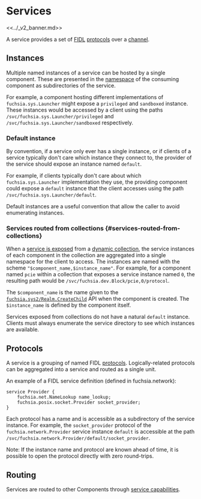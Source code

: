 # Services

<<../_v2_banner.md>>

A service provides a set of [FIDL][glossary.fidl]
[protocols][glossary.protocol]
over a [channel][glossary.channel].

## Instances

Multiple named instances of a service can be hosted by a single component.
These are presented in the [namespace][glossary.namespace] of the consuming
component as subdirectories of the service.

For example, a component hosting different implementations of
`fuchsia.sys.Launcher` might expose a `privileged` and `sandboxed` instance.
These instances would be accessed by a client using the paths
`/svc/fuchsia.sys.Launcher/privileged` and
`/svc/fuchsia.sys.Launcher/sandboxed` respectively.

### Default instance

By convention, if a service only ever has a single instance, or if clients of
a service typically don't care which instance they connect to, the provider of
the service should expose an instance named `default`.

For example, if clients typically don't care about which `fuchsia.sys.Launcher`
implementation they use, the providing component could expose a `default`
instance that the client accesses using the path
`/svc/fuchsia.sys.Launcher/default`.

Default instances are a useful convention that allow the caller to avoid
enumerating instances.

### Services routed from collections {#services-routed-from-collections}

When a [service is exposed][services-from-collections] from a
[dynamic collection][collection], the service instances of each component in
the collection are aggregated into a single namespace for the client to
access. The instances are named with the scheme
`"$component_name,$instance_name"`. For example, for a component named `pcie`
within a collection that exposes a service instance named `0`, the resulting
path would be `/svc/fuchsia.dev.Block/pcie,0/protocol`.

The `$component_name` is the name given to the
[`fuchsia.sys2/Realm.CreateChild`][realm.fidl] API when the component is
created. The `$instance_name` is defined by the component itself.

Services exposed from collections do not have a natural `default` instance.
Clients must always enumerate the service directory to see which instances are
available.

## Protocols

A service is a grouping of named FIDL [protocols][glossary.protocol].
Logically-related protocols can be aggregated into a service and routed as a
single unit.

An example of a FIDL service definition (defined in fuchsia.network):

```fidl
service Provider {
    fuchsia.net.NameLookup name_lookup;
    fuchsia.posix.socket.Provider socket_provider;
}
```

Each protocol has a name and is accessible as a subdirectory of the service
instance. For example, the `socket_provider` protocol of the
`fuchsia.network.Provider` service instance `default` is accessible at the path
`/svc/fuchsia.network.Provider/default/socket_provider`.

Note: If the instance name and protocol are known ahead of time, it is possible
to open the protocol directly with zero round-trips.

## Routing

Services are routed to other Components through
[service capabilities][service-capability].

[collection]: /docs/concepts/components/v2/realms.md#collections
[glossary.channel]: /docs/glossary/README.md#channel
[glossary.fidl]: /docs/glossary/README.md#fidl
[glossary.namespace]: /docs/glossary/README.md#namespace
[glossary.protocol]: /docs/glossary/README.md#protocol
[realm.fidl]: https://fuchsia.dev/reference/fidl/fuchsia.sys2#Realm
[service-capability]: /docs/concepts/components/v2/capabilities/service.md
[services-from-collections]: /docs/concepts/components/v2/capabilities/service.md#routing-service-capability-collection
